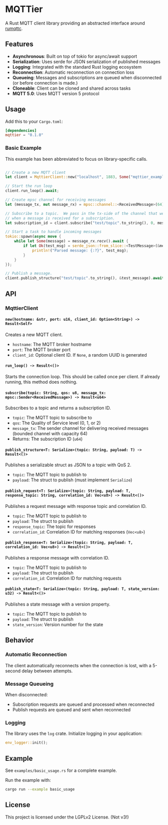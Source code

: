 # MQTTier

A Rust MQTT client library providing an abstracted interface around [rumqttc](https://github.com/bytebeamio/rumqtt).

## Features

- **Asynchronous**: Built on top of tokio for async/await support
- **Serialization**: Uses serde for JSON serialization of published messages
- **Logging**: Integrated with the standard Rust logging ecosystem
- **Reconnection**: Automatic reconnection on connection loss
- **Queueing**: Messages and subscriptions are queued when disconnected (or before connection is made.)
- **Cloneable**: Client can be cloned and shared across tasks
- **MQTT 5.0**: Uses MQTT version 5 protocol

## Usage

Add this to your `Cargo.toml`:

```toml
[dependencies]
mqttier = "0.1.0"
```


### Basic Example

This example has been abbreviated to focus on library-specific calls.

```rust

// Create a new MQTT client
let client = MqttierClient::new("localhost", 1883, Some("mqttier_example".to_string()));

// Start the run loop
client.run_loop().await;

// Create mpsc channel for receiving messages
let (message_tx, mut message_rx) = mpsc::channel::<ReceivedMessage>(64);

// Subscribe to a topic.  We pass in the tx-side of the channel that we want to be used
// when a message is received for a subscription.  
let subscription_id = client.subscribe("test/topic".to_string(), 0, message_tx).await;

// Start a task to handle incoming messages
tokio::spawn(async move {
    while let Some(message) = message_rx.recv().await {
        if let Ok(test_msg) = serde_json::from_slice::<TestMessage>(&message.payload) {
            println!("Parsed message: {:?}", test_msg);
        }
    }
});

// Publish a message.
client.publish_structure("test/topic".to_string(), &test_message).await;

```

## API

### MqttierClient

#### `new(hostname: &str, port: u16, client_id: Option<String>) -> Result<Self>`

Creates a new MQTT client.

- `hostname`: The MQTT broker hostname
- `port`: The MQTT broker port
- `client_id`: Optional client ID. If `None`, a random UUID is generated

#### `run_loop() -> Result<()>`

Starts the connection loop. This should be called once per client. If already running, this method does nothing.

#### `subscribe(topic: String, qos: u8, message_tx: mpsc::Sender<ReceivedMessage>) -> Result<u64>`

Subscribes to a topic and returns a subscription ID.

- `topic`: The MQTT topic to subscribe to
- `qos`: The Quality of Service level (0, 1, or 2)
- `message_tx`: The sender channel for delivering received messages (bounded channel with capacity 64)
- Returns: The subscription ID (`u64`)


#### `publish_structure<T: Serialize>(topic: String, payload: T) -> Result<()>`

Publishes a serializable struct as JSON to a topic with QoS 2.

- `topic`: The MQTT topic to publish to
- `payload`: The struct to publish (must implement `Serialize`)

#### `publish_request<T: Serialize>(topic: String, payload: T, response_topic: String, correlation_id: Vec<u8>) -> Result<()>`

Publishes a request message with response topic and correlation ID.

- `topic`: The MQTT topic to publish to
- `payload`: The struct to publish
- `response_topic`: The topic for responses
- `correlation_id`: Correlation ID for matching responses (`Vec<u8>`)

#### `publish_response<T: Serialize>(topic: String, payload: T, correlation_id: Vec<u8>) -> Result<()>`

Publishes a response message with correlation ID.

- `topic`: The MQTT topic to publish to
- `payload`: The struct to publish
- `correlation_id`: Correlation ID for matching requests

#### `publish_state<T: Serialize>(topic: String, payload: T, state_version: u32) -> Result<()>`

Publishes a state message with a version property.

- `topic`: The MQTT topic to publish to
- `payload`: The struct to publish
- `state_version`: Version number for the state

## Behavior

### Automatic Reconnection

The client automatically reconnects when the connection is lost, with a 5-second delay between attempts.

### Message Queueing

When disconnected:

- Subscription requests are queued and processed when reconnected
- Publish requests are queued and sent when reconnected

### Logging

The library uses the `log` crate. Initialize logging in your application:

```rust
env_logger::init();
```

## Example

See `examples/basic_usage.rs` for a complete example.

Run the example with:

```bash
cargo run --example basic_usage
```

## License

This project is licensed under the LGPLv2 License. (Not v3!)
